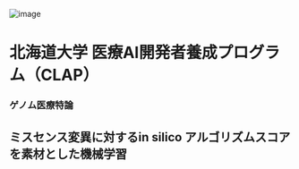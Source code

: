 ![image](https://github.com/tatsuruikeda/databox/assets/85558579/e67f55b7-55ff-4a1c-8d76-ccc6cf4bac65)
# 北海道大学 医療AI開発者養成プログラム（CLAP） #
### ゲノム医療特論 ###
## ミスセンス変異に対するin silico アルゴリズムスコアを素材とした機械学習 ##

